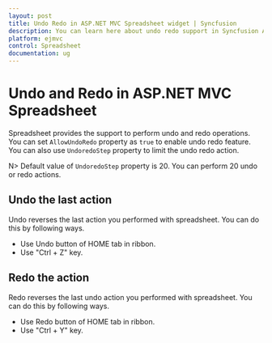 ```yaml
---
layout: post
title: Undo Redo in ASP.NET MVC Spreadsheet widget | Syncfusion
description: You can learn here about undo redo support in Syncfusion ASP.NET MVC Spreadsheet control and more details.
platform: ejmvc
control: Spreadsheet
documentation: ug
--- 
```


# Undo and Redo in ASP.NET MVC Spreadsheet

Spreadsheet provides the support to perform undo and redo operations. You can set `AllowUndoRedo` property as `true` to enable undo redo feature. You can also use `UndoredoStep` property to limit the undo redo action.

N> Default value of `UndoredoStep` property is 20. You can perform 20 undo or redo actions.

## Undo the last action

Undo reverses the last action you performed with spreadsheet. You can do this by following ways.

* Use Undo button of HOME tab in ribbon.
* Use "Ctrl + Z" key.

## Redo the action

Redo reverses the last undo action you performed with spreadsheet. You can do this by following ways.

* Use Redo button of HOME tab in ribbon.
* Use "Ctrl + Y" key.